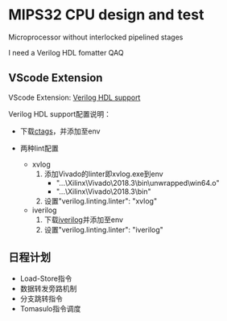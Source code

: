 # MIPS32 CPU design and test

Microprocessor without interlocked pipelined stages

I need a Verilog HDL fomatter QAQ

## VScode Extension

VScode Extension: [Verilog HDL support](https://github.com/mshr-h/vscode-verilog-hdl-support)

Verilog HDL support配置说明：

+ 下载[ctags](http://bleyer.org/icarus/)，并添加至env


+ 两种lint配置
  + xvlog
    1. 添加Vivado的linter即xvlog.exe到env
        + "...\Xilinx\Vivado\2018.3\bin\unwrapped\win64.o"
        + "...\Xilinx\Vivado\2018.3\bin"
    2. 设置"verilog.linting.linter": "xvlog"
  + iverilog
    1. 下载[iverilog](http://iverilog.icarus.com/)并添加至env
    2. 设置"verilog.linting.linter": "iverilog"

##  日程计划

+ Load-Store指令
+ 数据转发旁路机制
+ 分支跳转指令
+ Tomasulo指令调度

